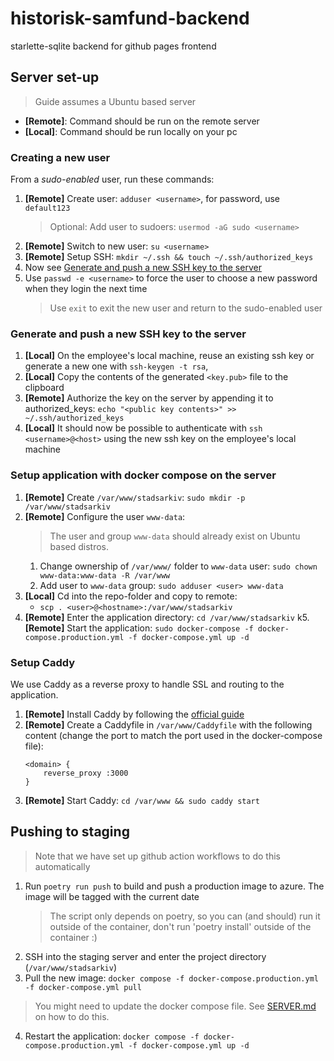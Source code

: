 # historisk-samfund-backend
starlette-sqlite backend for github pages frontend

## Server set-up
> Guide assumes a Ubuntu based server

- **[Remote]**: Command should be run on the remote server
- **[Local]**: Command should be run locally on your pc

### Creating a new user

From a *sudo-enabled* user, run these commands:
1. **[Remote]** Create user: `adduser <username>`, for password, use `default123`
    > Optional: Add user to sudoers: `usermod -aG sudo <username>`
2. **[Remote]** Switch to new user: `su <username>`
3. **[Remote]** Setup SSH: `mkdir ~/.ssh && touch ~/.ssh/authorized_keys`
4. Now see [Generate and push a new SSH key to the server](#generate-and-push-a-new-ssh-key-to-the-server)
5. Use `passwd -e <username>` to force the user to choose a new password when they login the next time
    > Use `exit` to exit the new user and return to the sudo-enabled user

### Generate and push a new SSH key to the server

1. **[Local]** On the employee's local machine, reuse an existing ssh key or generate a new one with `ssh-keygen -t rsa`,
2. **[Local]** Copy the contents of the generated `<key.pub>` file to the clipboard
3. **[Remote]** Authorize the key on the server by appending it to authorized_keys: `echo "<public key contents>" >> ~/.ssh/authorized_keys`
4. **[Local]** It should now be possible to authenticate with `ssh <username>@<host>` using the new ssh key on the employee's local machine

### Setup application with docker compose on the server

1. **[Remote]** Create `/var/www/stadsarkiv`: `sudo mkdir -p /var/www/stadsarkiv`
2. **[Remote]** Configure the user `www-data`:
    > The user and group `www-data` should already exist on Ubuntu based distros.
    1. Change ownership of `/var/www/` folder to `www-data` user: `sudo chown www-data:www-data -R /var/www`
    2. Add user to `www-data` group: `sudo adduser <user> www-data`
3. **[Local]** Cd into the repo-folder and copy to remote:
    - `scp . <user>@<hostname>:/var/www/stadsarkiv`
4. **[Remote]** Enter the application directory: `cd /var/www/stadsarkiv`
k5. **[Remote]** Start the application: `sudo docker-compose -f docker-compose.production.yml -f docker-compose.yml up -d`


### Setup Caddy

We use Caddy as a reverse proxy to handle SSL and routing to the application.

1. **[Remote]** Install Caddy by following the [official guide](https://caddyserver.com/docs/install#debian-ubuntu-raspbian)
2. **[Remote]** Create a Caddyfile in `/var/www/Caddyfile` with the following content (change the port to match the port used in the docker-compose file):
    ```
    <domain> {
        reverse_proxy :3000
    }
    ```
3. **[Remote]** Start Caddy: `cd /var/www && sudo caddy start`


## Pushing to staging
> Note that we have set up github action workflows to do this automatically

1. Run `poetry run push` to build and push a production image to azure. The image will be tagged with the current date
   > The script only depends on poetry, so you can (and should) run it outside of the container, don't run 'poetry install' outside of the container :)
2. SSH into the staging server and enter the project directory (`/var/www/stadsarkiv`)
3. Pull the new image: `docker compose -f docker-compose.production.yml -f docker-compose.yml pull`
> You might need to update the docker compose file. See [SERVER.md](docs/SERVER.md) on how to do this.
4. Restart the application: `docker compose -f docker-compose.production.yml -f docker-compose.yml up -d`